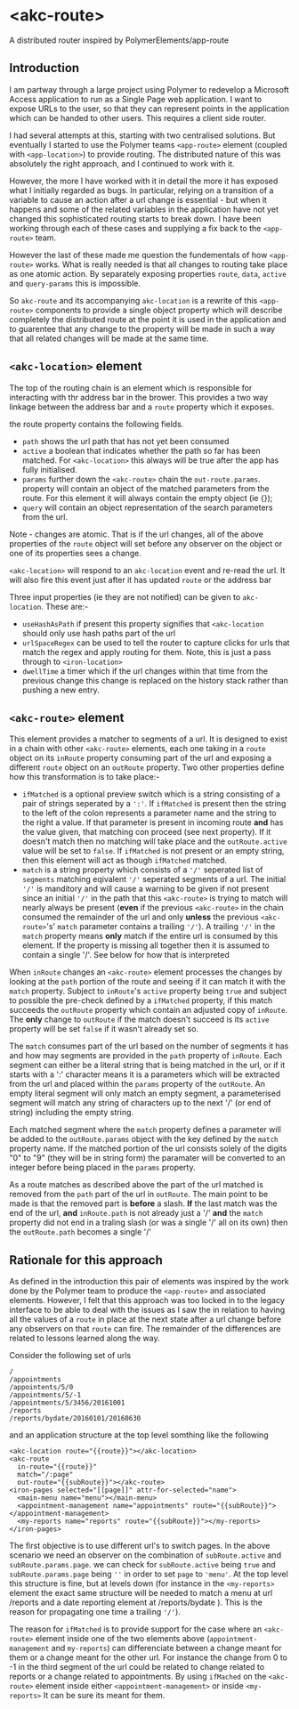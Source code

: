 # \<akc-route\>

A distributed router inspired by PolymerElements/app-route

## Introduction

I am partway through a large project using Polymer to redevelop a Microsoft Access application to run as a Single Page web application.  I want to expose
URLs to the user, so that they can represent points in the application which can be handed to other users.  This requires a client side router.

I had several attempts at this, starting with two centralised solutions.  But eventually I started to use the Polymer teams `<app-route>` element (coupled with `<app-location>`) to provide routing.  The distributed nature of this was absolutely the right approach, and I continued to work with it.

However, the more I have worked with it in detail the more it has exposed what I initially regarded as bugs. In particular, relying on a transition of a variable to cause an action after a url change is essential - but when it happens and some of the related variables in the application have not yet changed this sophisticated routing starts to break down. I have been working through each of these cases and supplying a fix back to the `<app-route>` team.

However the last of these made me question the fundementals of how 
`<app-route>` works.  What is really needed is that all changes to routing take place as one atomic action.  By separately exposing properties `route`, `data`, `active` and `query-params`  this is impossible.

So `akc-route` and its accompanying `akc-location` is a rewrite of this `<app-route>` components to provide a single object property which will describe completely the distributed route at the point it is used in the application and to guarentee that any change to the property will be made in such a way that all related changes will be made at the same time.

## `<akc-location>` element

The top of the routing chain is an element which is responsible for interacting with thr address bar in the brower.  This provides a two way linkage between the address bar and a `route` property which it exposes.

the route property contains the following fields.

* `path` shows the url path that has not yet been consumed
* `active` a boolean that indicates whether the path so far has been matched. For `<akc-location>` this always will be true after the app has fully initialised.
* `params` further down the `<akc-route>` chain the `out-route.params`. property will contain an object of the matched parameters from the route. For this element it will always contain the empty object (ie {});
* `query` will contain an object representation of the search parameters from the url.

Note - changes are atomic.  That is if the url changes, all of the above properties of the `route` object will set before any observer on the object or one of its properties sees a change.

`<akc-location>` will respond to an `akc-location` event and re-read the url. It will also fire this event just after it has updated `route` or the address bar

Three input properties (ie they are not notified) can be given to `akc-location`.  These are:-
* `useHashAsPath` if present this property signifies that `<akc-location` should only use hash paths part of the url
* `urlSpaceRegex` can be used to tell the router to capture clicks for urls that match the regex and apply routing for them. Note, this is just a pass through to `<iron-location>`
* `dwellTime` a timer which if the url changes within that time from the previous change this change is replaced on the history stack rather than pushing a new entry. 

## `<akc-route>` element

This element provides a matcher to segments of a url.  It is designed to exist in a chain with other `<akc-route>` elements, each one taking in a `route` object on its `inRoute` property consuming part of the url and exposing a different `route` object on an `outRoute` property. Two other properties define how this transformation is to take place:-
* `ifMatched` is a optional preview switch which is a string consisting of a pair of strings seperated by a `':'`.  If `ifMatched` is present then the string to the left of the colon represents a parameter name and the string to the right a value.  If that parameter is present in incoming route **and** has the value given, that matching con proceed (see next property).  If it doesn't match then no matching will take place and the `outRoute.active` value will be set to `false`. If `ifMatched` is not present or an empty string, then this element will act as though `ifMatched` matched.
* `match` is a string property which consists of a `'/'` seperated list of `segments` matching eqivalent `'/'` seperated segments of a url.  The initial `'/'` is manditory and will cause a warning to be given if not present since an initial `'/'` in the path that this `<akc-route>` is trying to match will nearly always be present (**even** if the previous `<akc-route>` in the chain consumed the remainder of the url and only **unless** the previous `<akc-route>`'s' `match` parameter contains a trailing `'/'`).  A trailing `'/'` in the `match` property means **only** match if the entire url is consumed by this element. If the property is missing all together then it is assumed to contain a single '/'.  See below for how that is interpreted

When `inRoute` changes an `<akc-route>` element processes the changes by looking at the `path` portion of the route and seeing if it can match it with the `match` property. Subject to `inRoute`'s `active` property being `true`  and subject to possible the pre-check defined by a `ifMatched` property, if this match succeeds the `outRoute` property which contain an adjusted copy of `inRoute`. The **only** change to `outRoute` if the match doesn't succeed is its `active` property will be set `false` if it wasn't already set so.

The `match` consumes part of the url based on the number of segments it has and how may segments are provided in the `path` property of `inRoute`. Each segment can either be a literal string that is being matched in the url, or if it starts with a ':' character means it is a parameters which will be extracted from the url and placed within the `params` property of the `outRoute`.  An empty literal segment will only match an empty segment, a parameterised segment will match any string of characters up to the next '/' (or end of string) including the empty string. 

Each matched segment where the `match` property defines a parameter will be added to the `outRoute.params` object with the key defined by the `match` property name. If the matched portion of the url consists solely of the digits "0" to "9" (they will be in string form) the paramater will be converted to an integer before being placed in the `params` property. 

As a route matches as described above the part of the url matched is removed from the `path` part of the url in `outRoute`. The main point to be made is that the removed part is  **before** a slash. **If** the last match was the end of the url, **and** `inRoute.path` is not already just a '/' **and** the `match` property did not end in a traling slash (or was a single '/' all on its own) then the `outRoute.path` becomes a single '/'

## Rationale for this approach

As defined in the introduction this pair of elements was inspired by the work done by the Polymer team to produce the `<app-route>` and associated elements.  However, I felt that this approach was too locked in to the legacy interface to be able to deal with the issues as I saw the in relation to having all the values of a `route` in place at the next state after a url change before any observers on that `route` can fire.  The remainder of the differences are related to lessons learned along the way.

Consider the following set of urls

```
/
/appointments
/appointents/5/0
/appointments/5/-1
/appointments/5/3456/20161001
/reports
/reports/bydate/20160101/20160630
```

and an application structure at the top level somthing like the following

```
<akc-location route="{{route}}"></akc-location>
<akc-route
  in-route="{{route}}"
  match="/:page"
  out-route="{{subRoute}}"></akc-route>
<iron-pages selected="[[page]]" attr-for-selected="name">
  <main-menu name="menu"></main-menu>
  <appointment-management name="appointments" route="{{subRoute}}"></appointment-management>
  <my-reports name="reports" route="{{subRoute}}"></my-reports>
</iron-pages>
```

The first objective is to use different url's to switch pages. In the above scenario we need an observer on the combination of `subRoute.active` and `subRoute.params.page`. we can check for `subRoute.active` being `true` and  `subRoute.params.page` being `''` in order to set `page` to `'menu'`. At the top level this structure is fine, but at levels down (for instance in the `<my-reports>` element the exact same structure will be needed to match a menu at url /reports and a date reporting element at /reports/bydate ).  This is the reason for propagating one time a trailing `'/'`).

The reason for `ifMatched` is to provide support for the case where an `<akc-route>` element inside one of the two elements above (`appointment-management` and `my-reports`) can differenciate between a change meant for them or a change meant for the other url.  For instance the change from 0 to -1 in the third segment of the url could be related to change related to reports or a change related to appointments.  By using `ifMached` on the `<akc-route>` element inside either `<appointment-management>` or inside `<my-reports>`  It can be sure its meant for them.
